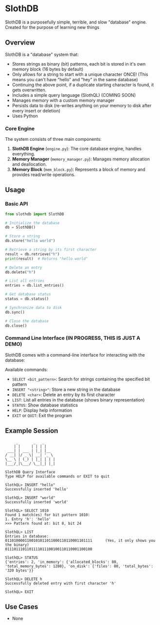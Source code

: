 # SlothDB

SlothDB is a purposefully simple, terrible, and slow "database" engine. Created for the purpose of learning new things

## Overview

SlothDB is a "database" system that:
- Stores strings as binary (bit) patterns, each bit is stored in it's own memory block (16 bytes by default)
- Only allows for a string to start with a unique character ONCE! (This means you can't have "hello" and "hey" in the same database)
- Continuing the above point, if a duplicate starting character is found, it gets overwritten.
- Includes a simple query language (SlothQL) (COMING SOON)
- Manages memory with a custom memory manager
- Persists data to disk (re-writes anything on your memory to disk after every insert or deletion)
- Uses Python

### Core Engine

The system consists of three main components:

1. **SlothDB Engine** (`engine.py`): The core database engine, handles everything.
2. **Memory Manager** (`memory_manager.py`): Manages memory allocation and deallocation.
3. **Memory Block** (`mem_block.py`): Represents a block of memory and provides read/write operations.

## Usage

### Basic API

```python
from slothdb import SlothDB

# Initialize the database
db = SlothDB()

# Store a string
db.store("hello world")

# Retrieve a string by its first character
result = db.retrieve("h")
print(result)  # Returns "hello world"

# Delete an entry
db.delete("h")

# List all entries
entries = db.list_entries()

# Get database status
status = db.status()

# Synchronize data to disk
db.sync()

# Close the database
db.close()
```

### Command Line Interface (IN PROGRESS, THIS IS JUST A DEMO)

SlothDB comes with a command-line interface for interacting with the database:

Available commands:

- `SELECT <bit_pattern>`: Search for strings containing the specified bit pattern
- `INSERT "<string>"`: Store a new string in the database
- `DELETE <char>`: Delete an entry by its first character
- `LIST`: List all entries in the database (shows binary representation)
- `STATUS`: Show database statistics
- `HELP`: Display help information
- `EXIT` or `QUIT`: Exit the program

## Example Session

```
     _       _   _     
    | |     | | | |    
 ___| | ___ | |_| |__  
/ __| |/ _ \| __| '_ \ 
\__ \ | (_) | |_| | | |
|___/_|\___/ \__|_| |_|  
    
SlothDB Query Interface
Type HELP for available commands or EXIT to quit

SlothQL> INSERT "hello"
Successfully inserted 'hello'

SlothQL> INSERT "world"
Successfully inserted 'world'

SlothQL> SELECT 1010
Found 1 match(es) for bit pattern 1010:
1. Entry 'h': 'hello'
>>> Pattern found at: bit 8, bit 24

SlothQL> LIST
Entries in database:
0110100001100101011011000110110001101111      (Yes, it only shows you the binary)
0111011101101111011100100110110001100100

SlothQL> STATUS
{'entries': 2, 'in_memory': {'allocated_blocks': 80, 'total_memory_bytes': 1280}, 'on_disk': {'files': 80, 'total_bytes': '320 bytes'}}

SlothQL> DELETE h
Successfully deleted entry with first character 'h'

SlothQL> EXIT
```

## Use Cases
- None
